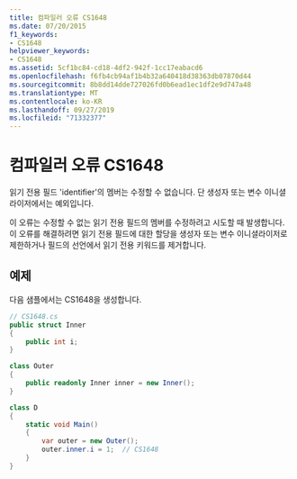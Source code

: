 ```yaml
---
title: 컴파일러 오류 CS1648
ms.date: 07/20/2015
f1_keywords:
- CS1648
helpviewer_keywords:
- CS1648
ms.assetid: 5cf1bc84-cd18-4df2-942f-1cc17eabacd6
ms.openlocfilehash: f6fb4cb94af1b4b32a640418d38363db07870d44
ms.sourcegitcommit: 8b8dd14dde727026fd0b6ead1ec1df2e9d747a48
ms.translationtype: MT
ms.contentlocale: ko-KR
ms.lasthandoff: 09/27/2019
ms.locfileid: "71332377"
---
```

# <a name="compiler-error-cs1648"></a>컴파일러 오류 CS1648

읽기 전용 필드 'identifier'의 멤버는 수정할 수 없습니다. 단 생성자 또는 변수 이니셜라이저에서는 예외입니다.

 이 오류는 수정할 수 없는 읽기 전용 필드의 멤버를 수정하려고 시도할 때 발생합니다. 이 오류를 해결하려면 읽기 전용 필드에 대한 할당을 생성자 또는 변수 이니셜라이저로 제한하거나 필드의 선언에서 읽기 전용 키워드를 제거합니다.

## <a name="example"></a>예제

 다음 샘플에서는 CS1648을 생성합니다.

```csharp
// CS1648.cs
public struct Inner
{
    public int i;
}

class Outer
{
    public readonly Inner inner = new Inner();
}

class D
{
    static void Main()
    {
        var outer = new Outer();
        outer.inner.i = 1;  // CS1648
    }
}
```
